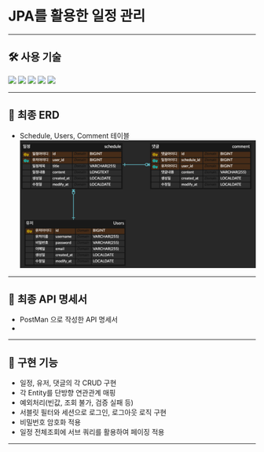 # JPA를 활용한 일정 관리 

---
## 🛠️ 사용 기술
<img src="https://img.shields.io/badge/java-007396?style=for-the-badge&logo=OpenJDK&logoColor=white"> <img src="https://img.shields.io/badge/spring-6DB33F?style=for-the-badge&logo=Spring&logoColor=white"> <img src="https://img.shields.io/badge/spring Boot-6DB33F?style=for-the-badge&logo=SpringBoot&logoColor=white"> <img src="https://img.shields.io/badge/springsecurity-6DB33F?style=for-the-badge&logo=springsecurity&logoColor=white"> <img src="https://img.shields.io/badge/mysql-4479A1?style=for-the-badge&logo=mysql&logoColor=white">

---

## 📑 최종 ERD
- Schedule, Users, Comment 테이블
![img.png](img.png)


---
## 📝 최종 API 명세서
- PostMan 으로 작성한 API 명세서
- 

---
## 📌 구현 기능
- 일정, 유저, 댓글의 각 CRUD 구현
- 각 Entity를 단방향 연관관계 매핑
- 예외처리(빈값, 조회 불가, 검증 실패 등)
- 서블릿 필터와 세션으로 로그인, 로그아웃 로직 구현
- 비밀번호 암호화 적용
- 일정 전체조회에 서브 쿼리를 활용하여 페이징 적용
---

